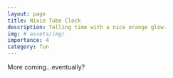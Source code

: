 ```yaml
---
layout: page
title: Nixie Tube Clock
description: Telling time with a nice orange glow.
img: # assets/img/
importance: 4
category: fun
---
```


More coming...eventually?